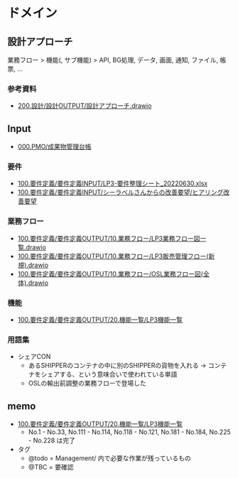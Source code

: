 # ドメイン

## 設計アプローチ 

業務フロー > 機能(, サブ機能) > API, BG処理, データ, 画面, 通知, ファイル, 帳票, ...

### 参考資料

- [200.設計/設計OUTPUT/設計アプローチ.drawio](https://app.diagrams.net/#G16vz-p6gtANGkneux2v_ObIo7fq32as6T)
 
## Input

- [000.PMO/成果物管理台帳](https://docs.google.com/spreadsheets/d/1zOoDqyRbo7hdQAKAQYOg9gN0ZGSWW9DkRtxakGYWmIE/edit?usp=sharing)

### 要件
 
- [100.要件定義/要件定義INPUT/LP3-要件整理シート_20220630.xlsx](https://docs.google.com/spreadsheets/d/1FdapQusKy4kCSh2leCqxL7MZOjdkl2cB/edit?usp=sharing&ouid=106699522146858432107&rtpof=true&sd=true)
- [100.要件定義/要件定義INPUT/シーラベルさんからの改善要望/ヒアリング改善要望](https://docs.google.com/spreadsheets/d/1TeKn0509Qc-JJ2Giju1HdRtPaRRbl8us96M2V4b-eo8/edit?usp=sharing)

### 業務フロー

- [100.要件定義/要件定義OUTPUT/10.業務フロー/LP3業務フロー図一覧.drawio](https://drive.google.com/file/d/1YXdisr4p-k3v7DSeSaCWq1WJ_CgJ80uu/view?usp=share_link)
- [100.要件定義/要件定義OUTPUT/10.業務フロー/LP3販売管理フロー(新規).drawio](https://drive.google.com/file/d/17PLQ3RdsA8LmwJoDhaPJ0KzFBqjfpR6z/view?usp=share_link)
- [100.要件定義/要件定義OUTPUT/10.業務フロー/OSL業務フロー図(全体).drawio](https://drive.google.com/file/d/1ImSCi8VvKXKUlbiL3ZcI9LyjvOcVSdww/view?usp=sharing)

### 機能

- [100.要件定義/要件定義OUTPUT/20.機能一覧/LP3機能一覧](https://docs.google.com/spreadsheets/d/1OyjyJ59Os6QKUdt2cj9qcSe-YWiXx3bdOy8qrH_CzvA/edit?usp=sharing)

### 用語集

- シェアCON
    - あるSHIPPERのコンテナの中に別のSHIPPERの貨物を入れる → コンテナをシェアする、という意味合いで使われている単語
    - OSLの輸出前調整の業務フローで登場した

## memo

- [100.要件定義/要件定義OUTPUT/20.機能一覧/LP3機能一覧](https://docs.google.com/spreadsheets/d/1OyjyJ59Os6QKUdt2cj9qcSe-YWiXx3bdOy8qrH_CzvA/edit?usp=sharing)
  - No.1 - No.33, No.111 - No.114, No.118 - No.121, No.181 - No.184, No.225 - No.228 は完了
- タグ
    - @todo = Management/ 内で必要な作業が残っているもの
    - @TBC = 要確認
